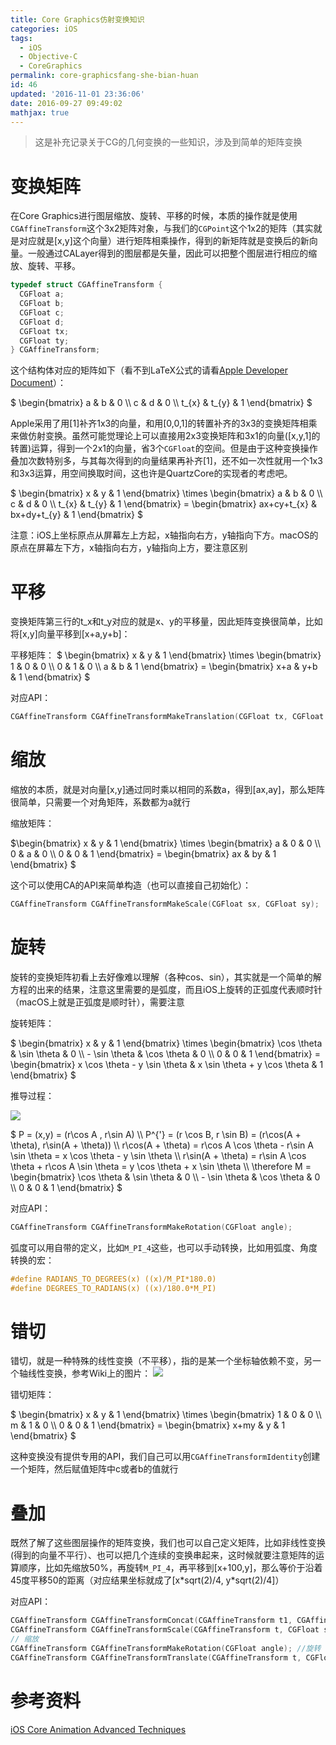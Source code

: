 ```yaml
---
title: Core Graphics仿射变换知识
categories: iOS
tags:
  - iOS
  - Objective-C
  - CoreGraphics
permalink: core-graphicsfang-she-bian-huan
id: 46
updated: '2016-11-01 23:36:06'
date: 2016-09-27 09:49:02
mathjax: true
---
```


> 这是补充记录关于CG的几何变换的一些知识，涉及到简单的矩阵变换

# 变换矩阵

在Core Graphics进行图层缩放、旋转、平移的时候，本质的操作就是使用`CGAffineTransform`这个3x2矩阵对象，与我们的`CGPoint`这个1x2的矩阵（其实就是对应就是[x,y]这个向量）进行矩阵相乘操作，得到的新矩阵就是变换后的新向量。一般通过CALayer得到的图层都是矢量，因此可以把整个图层进行相应的缩放、旋转、平移。

```objectivec
typedef struct CGAffineTransform { 
  CGFloat a; 
  CGFloat b; 
  CGFloat c; 
  CGFloat d; 
  CGFloat tx; 
  CGFloat ty; 
} CGAffineTransform;
```

这个结构体对应的矩阵如下（看不到LaTeX公式的请看[Apple Developer Document](https://developer.apple.com/reference/coregraphics/1455865-cgaffinetransformmake)）：

$ \begin{bmatrix} a & b & 0 \\\ c & d & 0 \\\ t\_{x} & t\_{y} & 1 \end{bmatrix} $

Apple采用了用[1]补齐1x3的向量，和用[0,0,1]的转置补齐的3x3的变换矩阵相乘来做仿射变换。虽然可能觉理论上可以直接用2x3变换矩阵和3x1的向量([x,y,1]的转置)运算，得到一个2x1的向量，省3个`CGFloat`的空间。但是由于这种变换操作叠加次数特别多，与其每次得到的向量结果再补齐[1]，还不如一次性就用一个1x3和3x3运算，用空间换取时间，这也许是QuartzCore的实现者的考虑吧。

$ \begin{bmatrix} x & y & 1 \end{bmatrix} \times \begin{bmatrix} a & b & 0 \\\ c & d & 0 \\\ t\_{x} & t\_{y} & 1 \end{bmatrix} = \begin{bmatrix} ax+cy+t\_{x} & bx+dy+t\_{y} & 1 \end{bmatrix} $


注意：iOS上坐标原点从屏幕左上方起，x轴指向右方，y轴指向下方。macOS的原点在屏幕左下方，x轴指向右方，y轴指向上方，要注意区别

# 平移

变换矩阵第三行的t\_x和t\_y对应的就是x、y的平移量，因此矩阵变换很简单，比如将[x,y]向量平移到[x+a,y+b]：

平移矩阵：
$ \begin{bmatrix} x & y & 1 \end{bmatrix} \times \begin{bmatrix} 1 & 0 & 0 \\\ 0 & 1 & 0 \\\ a & b & 1 \end{bmatrix} = \begin{bmatrix} x+a & y+b & 1 \end{bmatrix} $

对应API：

```objectivec
CGAffineTransform CGAffineTransformMakeTranslation(CGFloat tx, CGFloat ty);
```

# 缩放
缩放的本质，就是对向量[x,y]通过同时乘以相同的系数a，得到[ax,ay]，那么矩阵很简单，只需要一个对角矩阵，系数都为a就行

缩放矩阵：

$\begin{bmatrix} x & y & 1 \end{bmatrix} \times \begin{bmatrix} a & 0 & 0 \\\ 0 & a & 0 \\\ 0 & 0 & 1 \end{bmatrix} = \begin{bmatrix} ax & by & 1 \end{bmatrix} $

这个可以使用CA的API来简单构造（也可以直接自己初始化）：

```objectivec
CGAffineTransform CGAffineTransformMakeScale(CGFloat sx, CGFloat sy);
```

# 旋转
旋转的变换矩阵初看上去好像难以理解（各种cos、sin），其实就是一个简单的解方程的出来的结果，注意这里需要的是弧度，而且iOS上旋转的正弧度代表顺时针（macOS上就是正弧度是顺时针），需要注意

旋转矩阵：

$ \begin{bmatrix} x & y & 1 \end{bmatrix} \times \begin{bmatrix} \cos \theta & \sin \theta & 0 \\\ - \sin \theta & \cos \theta & 0 \\\ 0 & 0 & 1 \end{bmatrix} = \begin{bmatrix} x \cos \theta - y \sin \theta & x \sin \theta + y \cos \theta & 1 \end{bmatrix} $

推导过程：

![](http://dreampiggy-image.test.upcdn.net/image/4/ef/04946d0b15517c28f52f8aaf7a850.png)

$ P = (x,y) = (r\cos A , r\sin A) \\\ P^{'} = (r \cos B, r \sin B) = (r\cos(A + \theta), r\sin(A + \theta)) \\\ r\cos(A + \theta) = r\cos A \cos \theta - r\sin A \sin \theta = x \cos \theta - y \sin \theta \\\ r\sin(A + \theta) = r\sin A \cos \theta + r\cos A \sin \theta = y \cos \theta + x \sin \theta \\\ \therefore M = \begin{bmatrix} \cos \theta & \sin \theta & 0 \\\ - \sin \theta & \cos \theta & 0 \\\ 0 & 0 & 1 \end{bmatrix} $

对应API：

```objectivec
CGAffineTransform CGAffineTransformMakeRotation(CGFloat angle);
```

弧度可以用自带的定义，比如`M_PI_4`这些，也可以手动转换，比如用弧度、角度转换的宏：

```objectivec
#define RADIANS_TO_DEGREES(x) ((x)/M_PI*180.0) 
#define DEGREES_TO_RADIANS(x) ((x)/180.0*M_PI)
```

# 错切

错切，就是一种特殊的线性变换（不平移），指的是某一个坐标轴依赖不变，另一个轴线性变换，参考Wiki上的图片：
![](https://upload.wikimedia.org/wikipedia/commons/0/08/Eigen.jpg)

错切矩阵：

$ \begin{bmatrix} x & y & 1 \end{bmatrix} \times \begin{bmatrix} 1 & 0 & 0 \\\ m & 1 & 0 \\\ 0 & 0 & 1 \end{bmatrix} = \begin{bmatrix} x+my & y & 1 \end{bmatrix} $

这种变换没有提供专用的API，我们自己可以用`CGAffineTransformIdentity`创建一个矩阵，然后赋值矩阵中c或者b的值就行

# 叠加
既然了解了这些图层操作的矩阵变换，我们也可以自己定义矩阵，比如非线性变换(得到的向量不平行）、也可以把几个连续的变换串起来，这时候就要注意矩阵的运算顺序，比如先缩放50%，再旋转`M_PI_4`，再平移到[x+100,y]，那么等价于沿着45度平移50的距离（对应结果坐标就成了[x\*sqrt(2)/4, y\*sqrt(2)/4]）

对应API：

```objectivec
CGAffineTransform CGAffineTransformConcat(CGAffineTransform t1, CGAffineTransform t2); // 最通用
CGAffineTransform CGAffineTransformScale(CGAffineTransform t, CGFloat sx, CGFloat sy);
// 缩放
CGAffineTransform CGAffineTransformMakeRotation(CGFloat angle); //旋转
CGAffineTransform CGAffineTransformTranslate(CGAffineTransform t, CGFloat tx, CGFloat ty); // 平移
```

# 参考资料
[iOS Core Animation Advanced Techniques](https://github.com/AttackOnDobby/iOS-Core-Animation-Advanced-Techniques/blob/master/5-%E5%8F%98%E6%8D%A2/%E5%8F%98%E6%8D%A2.md)